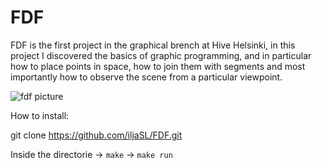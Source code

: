 # FDF

FDF is the first project in the graphical brench at Hive Helsinki, in this project I discovered the basics of graphic programming, and in particular how to place points in space, how to join them with segments and most importantly how to observe the scene from a particular viewpoint.

![fdf picture](https://github.com/iljaSL/FDF-/blob/master/picture/Screen%20Shot%202020-01-30%20at%204.58.15%20PM.png)

How to install:

git clone https://github.com/iljaSL/FDF.git

Inside the directorie -> `make` -> `make run`
